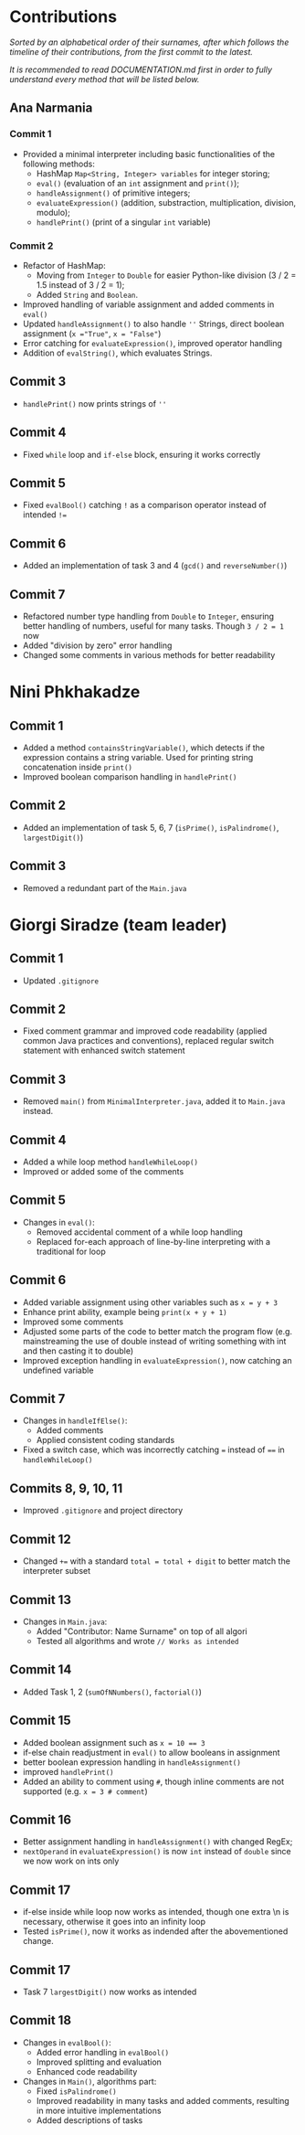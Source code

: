 # Contributions

*Sorted by an alphabetical order of their surnames, after which follows the timeline of their contributions, from the first commit to the latest.*

*It is recommended to read DOCUMENTATION.md first in order to fully understand every method that will be listed below.* 

## Ana Narmania

### Commit 1

- Provided a minimal interpreter including basic functionalities of the following methods:
  - HashMap `Map<String, Integer> variables` for integer storing;
  - `eval()` (evaluation of an `int` assignment and `print()`);
  - `handleAssignment()` of primitive integers;
  -  `evaluateExpression()` (addition, substraction, multiplication, division, modulo);
  - `handlePrint()` (print of a singular `int` variable)

### Commit 2

- Refactor of HashMap:
  - Moving from `Integer` to `Double` for easier Python-like division (3 / 2 = 1.5 instead of 3 / 2 = 1);
  - Added `String` and `Boolean`.
- Improved handling of variable assignment and added comments in `eval()`
- Updated `handleAssignment()` to also handle `''` Strings, direct boolean assignment (`x ="True"`, `x = "False"`)
- Error catching for `evaluateExpression()`, improved operator handling
- Addition of `evalString()`, which evaluates Strings.

## Commit 3

- `handlePrint()` now prints strings of `''`

## Commit 4

- Fixed `while` loop and `if-else` block, ensuring it works correctly

## Commit 5

- Fixed `evalBool()` catching `!` as a comparison operator instead of intended `!=`

## Commit 6

- Added an implementation of task 3 and 4 (`gcd()` and `reverseNumber()`)

## Commit 7

- Refactored number type handling from `Double` to `Integer`,  ensuring better handling of numbers, useful for many tasks. Though `3 / 2 = 1` now
- Added "division by zero" error handling
- Changed some comments in various methods for better readability

# Nini Phkhakadze

## Commit 1

- Added a method `containsStringVariable()`, which detects if the expression contains a string variable. Used for printing string concatenation inside `print()`
- Improved boolean comparison handling in `handlePrint()`

## Commit 2

- Added an implementation of task 5, 6, 7 (`isPrime()`, `isPalindrome()`, `largestDigit()`)

## Commit 3

- Removed a redundant part of the `Main.java`

# Giorgi Siradze (team leader)

## Commit 1

- Updated `.gitignore`

## Commit 2

- Fixed comment grammar and improved code readability (applied common Java practices and conventions), replaced regular switch statement with enhanced switch statement
  
## Commit 3

- Removed `main()` from `MinimalInterpreter.java`, added it to `Main.java` instead.

## Commit 4

- Added a while loop method `handleWhileLoop()`
- Improved or added some of the comments

## Commit 5

- Changes in `eval()`:
  - Removed accidental comment of a while loop handling
  - Replaced for-each approach of line-by-line interpreting with a traditional for loop
 
## Commit 6

- Added variable assignment using other variables such as `x = y + 3`
- Enhance print ability, example being `print(x + y + 1)`
- Improved some comments
- Adjusted some parts of the code to better match the program flow (e.g. mainstreaming the use of double instead of writing something with int and then casting it to double)
- Improved exception handling in `evaluateExpression()`, now catching an undefined variable

## Commit 7

- Changes in `handleIfElse()`:
  - Added comments
  - Applied consistent coding standards
- Fixed a switch case, which was incorrectly catching `=` instead of `==` in `handleWhileLoop()`

## Commits 8, 9, 10, 11

- Improved `.gitignore` and project directory

## Commit 12

- Changed `+=` with a standard `total = total + digit` to better match the interpreter subset

## Commit 13

- Changes in `Main.java`:
  - Added "Contributor: Name Surname" on top of all algori
  - Tested all algorithms and wrote `// Works as intended`

## Commit 14

- Added Task 1, 2 (`sumOfNNumbers()`, `factorial()`)

## Commit 15

- Added boolean assignment such as `x = 10 == 3`
- if-else chain readjustment in `eval()` to allow booleans in assignment
- better boolean expression handling in `handleAssignment()`
- improved `handlePrint()`
- Added an ability to comment using `#`, though inline comments are not supported (e.g. `x = 3 # comment`)

## Commit 16

- Better assignment handling in `handleAssignment()` with changed RegEx;
- `nextOperand` in `evaluateExpression()` is now `int` instead of `double` since we now work on ints only

## Commit 17

- if-else inside while loop now works as intended, though one extra \n is necessary, otherwise it goes into an infinity loop
- Tested `isPrime()`, now it works as indended after the abovementioned change.

## Commit 17

- Task 7 `largestDigit()` now works as intended

## Commit 18

- Changes in `evalBool()`:
  - Added error handling in `evalBool()`
  - Improved splitting and evaluation
  - Enhanced code readability
- Changes in `Main()`, algorithms part:
  - Fixed `isPalindrome()`
  - Improved readability in many tasks and added comments, resulting in more intuitive implementations
  - Added descriptions of tasks

